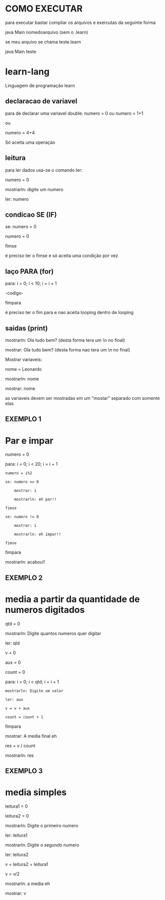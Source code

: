 # COMO EXECUTAR
para executar bastar compilar os arquivos e exercutas da seguinte forma

java Main nomedoarquivo (sem o .learn)

se meu arquivo se chama teste.learn

java Main teste

# learn-lang
Linguagem de programação learn

## declaracao de variavel

para de declarar uma variavel double:
numero = 0
ou
numero = 1+1

ou

numero = 4+4

Só aceita uma operação 
## leitura 
para ler dados usa-se o comando ler:

numero = 0

mostrarln: digite um numero

ler: numero

## condicao SE (IF)
se: numero > 0

  numero = 0
  
fimse

é preciso ter o fimse e só aceita uma condição por vez

## laço PARA (for)
para: i = 0; i < 10; i = i + 1

 -codigo-
 
fimpara

é preciso ter o fim para e nao aceita looping dentro de looping

## saidas (print)
mostrarln: Ola tudo bem?  (desta forma tera um \n no final)

mostrar: Ola tudo bem? (desta forma nao tera um \n no final)

 Mostrar variaveis:
 
nome = Leonardo

mostrarln: nome

mostrar: nome

as variaveis devem ser mostradas em um "mostar" separado com somente elas

## EXEMPLO 1
# Par e impar
numero = 0

para: i = 0; i < 20; i = i + 1

    numero = i%2

    se: numero == 0

        mostrar: i

        mostrarln: eh par!!

    fimse

    se: numero != 0

        mostrar: i

        mostrarln: eh impar!!

    fimse


fimpara

mostrarln: acabou!!

## EXEMPLO 2
# media a partir da quantidade de numeros digitados

qtd = 0

mostrarln: Digite quantos numeros quer digitar 

ler: qtd 

v = 0

aux = 0

count = 0

para: i = 0; i < qtd; i = i + 1

    mostrarln: Digite um valor

    ler: aux

    v = v + aux

    count = count + 1

fimpara

mostrar: A media final eh 

res = v / count

mostrarln: res

## EXEMPLO 3
# media simples

leitura1 = 0

leitura2 = 0

mostrarln: Digite o primeiro numero

ler: leitura1 

mostrarln: Digite o segundo numero

ler: leitura2

v = leitura2 + leitura1 

v = v/2

mostrarln: a media eh 

mostrar: v